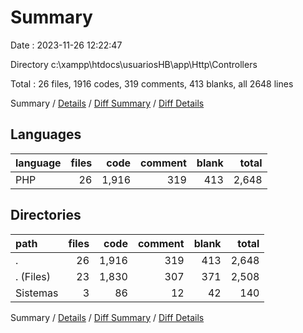 # Summary

Date : 2023-11-26 12:22:47

Directory c:\\xampp\\htdocs\\usuariosHB\\app\\Http\\Controllers

Total : 26 files,  1916 codes, 319 comments, 413 blanks, all 2648 lines

Summary / [Details](details.md) / [Diff Summary](diff.md) / [Diff Details](diff-details.md)

## Languages
| language | files | code | comment | blank | total |
| :--- | ---: | ---: | ---: | ---: | ---: |
| PHP | 26 | 1,916 | 319 | 413 | 2,648 |

## Directories
| path | files | code | comment | blank | total |
| :--- | ---: | ---: | ---: | ---: | ---: |
| . | 26 | 1,916 | 319 | 413 | 2,648 |
| . (Files) | 23 | 1,830 | 307 | 371 | 2,508 |
| Sistemas | 3 | 86 | 12 | 42 | 140 |

Summary / [Details](details.md) / [Diff Summary](diff.md) / [Diff Details](diff-details.md)